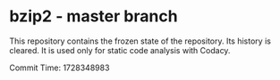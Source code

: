 # bzip2 - master branch

This repository contains the frozen state of the repository.
Its history is cleared. It is used only for static code
analysis with Codacy.

Commit Time: 1728348983